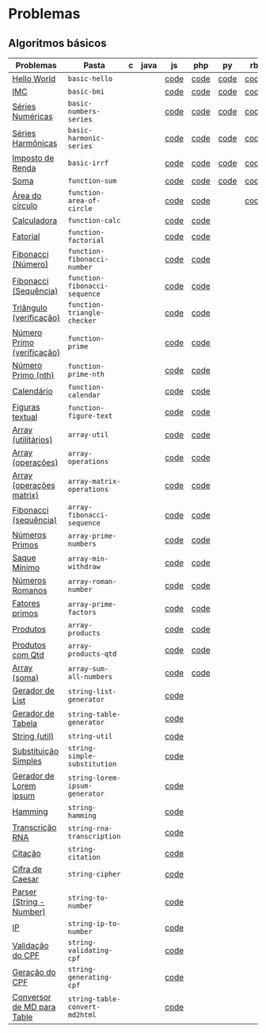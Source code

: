 # Problemas

## Algoritmos básicos

| Problemas                                                                       | Pasta                          | c   | java | js                                                                                                         | php                                                                                                        | py                                                                                                          | rb                                                                                                     |
| ------------------------------------------------------------------------------- | ------------------------------ | --- | ---- | ---------------------------------------------------------------------------------------------------------- | ---------------------------------------------------------------------------------------------------------- | ----------------------------------------------------------------------------------------------------------- | ------------------------------------------------------------------------------------------------------ |
| [Hello World](problems/algorithms/basic-hello/)                                 | `basic-hello`                  |     |      | [code](https://github.com/ifpb/exercises/tree/master/problems/algorithms/basic-hello/js/)                  | [code](https://github.com/ifpb/exercises/tree/master/problems/algorithms/basic-hello/php/)                 | [code](https://github.com/ifpb/exercises/tree/master/problems/algorithms/basic-hello/python/)               | [code](https://github.com/ifpb/exercises/tree/master/problems/algorithms/basic-hello/ruby/)            |
| [IMC](problems/algorithms/basic-bmi/)                                           | `basic-bmi`                    |     |      | [code](https://github.com/ifpb/exercises/tree/master/problems/algorithms/basic-bmi/js/)                    | [code](https://github.com/ifpb/exercises/tree/master/problems/algorithms/basic-bmi/php/)                   | [code](https://github.com/ifpb/exercises/tree/master/problems/algorithms/basic-bmi/python/)                 | [code](https://github.com/ifpb/exercises/tree/master/problems/algorithms/basic-bmi/ruby/)              |
| [Séries Numéricas](problems/algorithms/basic-numbers-series/)                   | `basic-numbers-series`         |     |      | [code](https://github.com/ifpb/exercises/tree/master/problems/algorithms/basic-numbers-series/js/)         | [code](https://github.com/ifpb/exercises/tree/master/problems/algorithms/basic-numbers-series/php/)        | [code](https://github.com/ifpb/exercises/tree/master/problems/algorithms/basic-numbers-series/python/)      | [code](https://github.com/ifpb/exercises/tree/master/problems/algorithms/basic-numbers-series/ruby/)   |
| [Séries Harmônicas](problems/algorithms/basic-harmonic-series/)                 | `basic-harmonic-series`        |     |      | [code](https://github.com/ifpb/exercises/tree/master/problems/algorithms/basic-harmonic-series/js/)        | [code](https://github.com/ifpb/exercises/tree/master/problems/algorithms/basic-harmonic-series/php/)       | [code](https://github.com/ifpb/exercises/tree/master/problems/algorithms/basic-harmonic-series/pythonruby/) | [code](https://github.com/ifpb/exercises/tree/master/problems/algorithms/basic-harmonic-series/ruby/)  |
| [Imposto de Renda](problems/algorithms/basic-irrf/)                             | `basic-irrf`                   |     |      | [code](https://github.com/ifpb/exercises/tree/master/problems/algorithms/basic-irrf/js/)                   | [code](https://github.com/ifpb/exercises/tree/master/problems/algorithms/basic-irrf/php/)                  | [code](https://github.com/ifpb/exercises/tree/master/problems/algorithms/basic-irrf/pythonruby/)            | [code](https://github.com/ifpb/exercises/tree/master/problems/algorithms/basic-irrf/ruby/)             |
| [Soma](problems/algorithms/function-sum/)                                       | `function-sum`                 |     |      | [code](https://github.com/ifpb/exercises/tree/master/problems/algorithms/function-sum/js/)                 | [code](https://github.com/ifpb/exercises/tree/master/problems/algorithms/function-sum/php/)                | [code](https://github.com/ifpb/exercises/tree/master/problems/algorithms/function-sum/python/)              | [code](https://github.com/ifpb/exercises/tree/master/problems/algorithms/function-sum/ruby/)           |
| [Área do círculo](problems/algorithms/function-area-of-circle/)                 | `function-area-of-circle`      |     |      | [code](https://github.com/ifpb/exercises/tree/master/problems/algorithms/function-area-of-circle/js/)      | [code](https://github.com/ifpb/exercises/tree/master/problems/algorithms/function-area-of-circle/php/)     |                                                                                                             | [code](https://github.com/ifpb/exercises/tree/master/problems/algorithms/function-area-of-circle/ruby) |
| [Calculadora](problems/algorithms/function-calc/)                               | `function-calc`                |     |      | [code](https://github.com/ifpb/exercises/tree/master/problems/algorithms/function-calc/js/)                | [code](https://github.com/ifpb/exercises/tree/master/problems/algorithms/function-calc/php/)               |                                                                                                             |                                                                                                        |
| [Fatorial](problems/algorithms/function-factorial/)                             | `function-factorial`           |     |      | [code](https://github.com/ifpb/exercises/tree/master/problems/algorithms/function-factorial/js/)           | [code](https://github.com/ifpb/exercises/tree/master/problems/algorithms/function-factorial/php/)          |                                                                                                             |                                                                                                        |
| [Fibonacci (Número)](problems/algorithms/function-fibonacci-number/)            | `function-fibonacci-number`    |     |      | [code](https://github.com/ifpb/exercises/tree/master/problems/algorithms/function-fibonacci-number/js/)    | [code](https://github.com/ifpb/exercises/tree/master/problems/algorithms/function-fibonacci-number/php/)   |                                                                                                             |                                                                                                        |
| [Fibonacci (Sequência)](problems/algorithms/function-fibonacci-sequence/)       | `function-fibonacci-sequence`  |     |      | [code](https://github.com/ifpb/exercises/tree/master/problems/algorithms/function-fibonacci-sequence/js/)  | [code](https://github.com/ifpb/exercises/tree/master/problems/algorithms/function-fibonacci-sequence/php/) |                                                                                                             |                                                                                                        |
| [Triângulo (verificação)](problems/algorithms/function-triangle-checker/)       | `function-triangle-checker`    |     |      | [code](https://github.com/ifpb/exercises/tree/master/problems/algorithms/function-triangle-checker/js/)    | [code](https://github.com/ifpb/exercises/tree/master/problems/algorithms/function-triangle-checker/php/)   |                                                                                                             |                                                                                                        |
| [Número Primo (verificação)](problems/algorithms/function-prime/)               | `function-prime`               |     |      | [code](https://github.com/ifpb/exercises/tree/master/problems/algorithms/function-prime/js/)               | [code](https://github.com/ifpb/exercises/tree/master/problems/algorithms/function-prime/php/)              |                                                                                                             |                                                                                                        |
| [Número Primo (nth)](problems/algorithms/function-prime-nth/)                   | `function-prime-nth`           |     |      | [code](https://github.com/ifpb/exercises/tree/master/problems/algorithms/function-prime-nth/js/)           | [code](https://github.com/ifpb/exercises/tree/master/problems/algorithms/function-prime-nth/php/)          |                                                                                                             |                                                                                                        |
| [Calendário](problems/algorithms/function-calendar/)                            | `function-calendar`            |     |      | [code](https://github.com/ifpb/exercises/tree/master/problems/algorithms/function-calendar/js/)            | [code](https://github.com/ifpb/exercises/tree/master/problems/algorithms/function-calendar/php/)           |                                                                                                             |                                                                                                        |
| [Figuras textual](problems/algorithms/function-figure-text/)                    | `function-figure-text`         |     |      | [code](https://github.com/ifpb/exercises/tree/master/problems/algorithms/function-figure-text/js/)         | [code](https://github.com/ifpb/exercises/tree/master/problems/algorithms/function-figure-text/php/)        |                                                                                                             |                                                                                                        |
| [Array (utilitários)](problems/algorithms/array-util/)                          | `array-util`                   |     |      | [code](https://github.com/ifpb/exercises/tree/master/problems/algorithms/array-util/js/)                   | [code](https://github.com/ifpb/exercises/tree/master/problems/algorithms/array-util/php/)                  |                                                                                                             |                                                                                                        |
| [Array (operações)](problems/algorithms/array-operations/)                      | `array-operations`             |     |      | [code](https://github.com/ifpb/exercises/tree/master/problems/algorithms/array-operations/js/)             | [code](https://github.com/ifpb/exercises/tree/master/problems/algorithms/array-operations/php/)            |                                                                                                             |                                                                                                        |
| [Array (operações matrix)](problems/algorithms/array-matrix-operations/)        | `array-matrix-operations`      |     |      | [code](https://github.com/ifpb/exercises/tree/master/problems/algorithms/array-matrix-operations/js/)      | [code](https://github.com/ifpb/exercises/tree/master/problems/algorithms/array-matrix-operations/php/)     |                                                                                                             |                                                                                                        |
| [Fibonacci (sequência)](problems/algorithms/array-fibonacci-sequence/)          | `array-fibonacci-sequence`     |     |      | [code](https://github.com/ifpb/exercises/tree/master/problems/algorithms/array-fibonacci-sequence/js/)     | [code](https://github.com/ifpb/exercises/tree/master/problems/algorithms/array-fibonacci-sequence/php/)    |                                                                                                             |                                                                                                        |
| [Números Primos](problems/algorithms/array-prime-numbers/)                      | `array-prime-numbers`          |     |      | [code](https://github.com/ifpb/exercises/tree/master/problems/algorithms/array-prime-numbers/js/)          | [code](https://github.com/ifpb/exercises/tree/master/problems/algorithms/array-prime-numbers/php/)         |                                                                                                             |                                                                                                        |
| [Saque Mínimo](problems/algorithms/array-min-withdraw/)                         | `array-min-withdraw`           |     |      | [code](https://github.com/ifpb/exercises/tree/master/problems/algorithms/array-min-withdraw/js/)           | [code](https://github.com/ifpb/exercises/tree/master/problems/algorithms/array-min-withdraw/php/)          |                                                                                                             |                                                                                                        |
| [Números Romanos](problems/algorithms/array-roman-number/)                      | `array-roman-number`           |     |      | [code](https://github.com/ifpb/exercises/tree/master/problems/algorithms/array-roman-number/js/)           | [code](https://github.com/ifpb/exercises/tree/master/problems/algorithms/array-roman-number/php/)          |                                                                                                             |                                                                                                        |
| [Fatores primos](problems/algorithms/array-prime-factors/)                      | `array-prime-factors`          |     |      | [code](https://github.com/ifpb/exercises/tree/master/problems/algorithms/array-prime-factors/js/)          | [code](https://github.com/ifpb/exercises/tree/master/problems/algorithms/array-prime-factors/php/)         |                                                                                                             |                                                                                                        |
| [Produtos](problems/algorithms/array-products/)                                 | `array-products`               |     |      | [code](https://github.com/ifpb/exercises/tree/master/problems/algorithms/array-products/js/)               | [code](https://github.com/ifpb/exercises/tree/master/problems/algorithms/array-products/php/)              |                                                                                                             |                                                                                                        |
| [Produtos com Qtd](problems/algorithms/array-products-qtd/)                     | `array-products-qtd`           |     |      | [code](https://github.com/ifpb/exercises/tree/master/problems/algorithms/array-products-qtd/js/)           | [code](https://github.com/ifpb/exercises/tree/master/problems/algorithms/array-products-qtd/php/)          |                                                                                                             |                                                                                                        |
| [Array (soma)](problems/algorithms/array-sum-all-numbers/)                      | `array-sum-all-numbers`        |     |      | [code](https://github.com/ifpb/exercises/tree/master/problems/algorithms/array-sum-all-numbers/js/)        | [code](https://github.com/ifpb/exercises/tree/master/problems/algorithms/array-sum-all-numbers/php/)       |                                                                                                             |                                                                                                        |
| [Gerador de List](problems/algorithms/string-list-generator/)                   | `string-list-generator`        |     |      | [code](https://github.com/ifpb/exercises/tree/master/problems/algorithms/string-list-generator/js/)        |                                                                                                            |                                                                                                             |                                                                                                        |
| [Gerador de Tabela](problems/algorithms/string-table-generator/)                | `string-table-generator`       |     |      | [code](https://github.com/ifpb/exercises/tree/master/problems/algorithms/string-table-generator/js/)       |                                                                                                            |                                                                                                             |                                                                                                        |
| [String (util)](problems/algorithms/string-util/)                               | `string-util`                  |     |      | [code](https://github.com/ifpb/exercises/tree/master/problems/algorithms/string-util/js/)                  |                                                                                                            |                                                                                                             |                                                                                                        |
| [Substituição Simples](problems/algorithms/string-simple-substitution/)         | `string-simple-substitution`   |     |      | [code](https://github.com/ifpb/exercises/tree/master/problems/algorithms/string-simple-substitution/js/)   |                                                                                                            |                                                                                                             |                                                                                                        |
| [Gerador de Lorem ipsum](problems/algorithms/string-lorem-ipsum-generator/)     | `string-lorem-ipsum-generator` |     |      | [code](https://github.com/ifpb/exercises/tree/master/problems/algorithms/string-lorem-ipsum-generator/js/) |                                                                                                            |                                                                                                             |                                                                                                        |
| [Hamming](problems/algorithms/string-hamming/)                                  | `string-hamming`               |     |      | [code](https://github.com/ifpb/exercises/tree/master/problems/algorithms/string-hamming/js/)               |                                                                                                            |                                                                                                             |                                                                                                        |
| [Transcrição RNA](problems/algorithms/string-rna-transcription/)                | `string-rna-transcription`     |     |      | [code](https://github.com/ifpb/exercises/tree/master/problems/algorithms/string-rna-transcription/js/)     |                                                                                                            |                                                                                                             |                                                                                                        |
| [Citação](problems/algorithms/string-citation/)                                 | `string-citation`              |     |      | [code](https://github.com/ifpb/exercises/tree/master/problems/algorithms/string-citation/js/)              |                                                                                                            |                                                                                                             |                                                                                                        |
| [Cifra de Caesar](problems/algorithms/string-cipher/)                           | `string-cipher`                |     |      | [code](https://github.com/ifpb/exercises/tree/master/problems/algorithms/string-cipher/js/)                |                                                                                                            |                                                                                                             |                                                                                                        |
| [Parser (String - Number)](problems/algorithms/string-to-number/)               | `string-to-number`             |     |      | [code](https://github.com/ifpb/exercises/tree/master/problems/algorithms/string-to-number/js/)             |                                                                                                            |                                                                                                             |                                                                                                        |
| [IP](problems/algorithms/string-ip-to-number/)                                  | `string-ip-to-number`          |     |      | [code](https://github.com/ifpb/exercises/tree/master/problems/algorithms/string-ip-to-number/js/)          |                                                                                                            |                                                                                                             |                                                                                                        |
| [Validação do CPF](problems/algorithms/string-validating-cpf/)                  | `string-validating-cpf`        |     |      | [code](https://github.com/ifpb/exercises/tree/master/problems/algorithms/string-validating-cpf/js/)        |                                                                                                            |                                                                                                             |                                                                                                        |
| [Geração do CPF](problems/algorithms/string-generating-cpf/)                    | `string-generating-cpf`        |     |      | [code](https://github.com/ifpb/exercises/tree/master/problems/algorithms/string-generating-cpf/js/)        |                                                                                                            |                                                                                                             |                                                                                                        |
| [Conversor de MD para Table](problems/algorithms/string-table-convert-md2html/) | `string-table-convert-md2html` |     |      | [code](https://github.com/ifpb/exercises/tree/master/problems/algorithms/string-table-convert-md2html/js/) |                                                                                                            |                                                                                                             |                                                                                                        |

<!--
array-identity-matrix

Regexp
regexp-pattern-scanner
regexp-pattern-validator
regexp-search-on-tools
regexp-text-util

Object
object-brazilian-championship
object-cep
object-comics
object-company
object-exam
object-exam-oo
object-order
object-order-category
object-products
object-products-qtd

Date
date-diff-timestamp

Math
math-random

Namespace
namespace-array-util-func
namespace-array-util-object
-->

